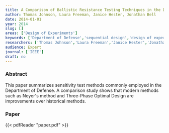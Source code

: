 ```yaml
---
title: A Comparison of Ballistic Resistance Testing Techniques in the Department of Defense
author: Thomas Johnson, Laura Freeman, Janice Hester, Jonathan Bell
date: 2014-01-01
year: 2014
slug: []
areas: ['Design of Experiments']
keywords: ['Department of Defense','sequential design','design of experiments','ballistic resistance testing','three-phase optimal design']
researchers: ['Thomas Johnson','Laura Freeman','Janice Hester','Jonathan Bell']
audience: Expert
journal: ['IEEE']
draft: no
---
```




### Abstract

This paper summarizes sensitivity test methods commonly employed in the Department of Defense. A comparison study shows that modern methods such as Neyer's method and Three-Phase Optimal Design are improvements over historical methods.



### Paper 
 {{< pdfReader "paper.pdf" >}}


